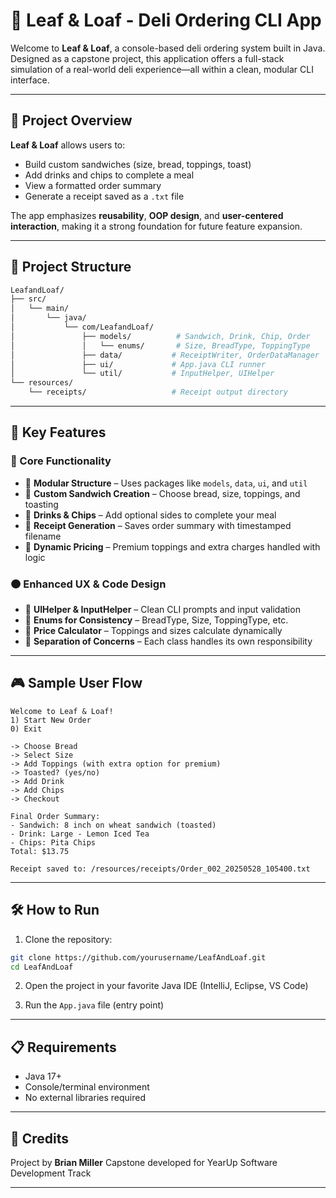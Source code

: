 # 🥪 Leaf & Loaf - Deli Ordering CLI App

Welcome to **Leaf & Loaf**, a console-based deli ordering system built in Java. Designed as a capstone project, this application offers a full-stack simulation of a real-world deli experience—all within a clean, modular CLI interface.

---

## 📌 Project Overview

**Leaf & Loaf** allows users to:

* Build custom sandwiches (size, bread, toppings, toast)
* Add drinks and chips to complete a meal
* View a formatted order summary
* Generate a receipt saved as a `.txt` file

The app emphasizes **reusability**, **OOP design**, and **user-centered interaction**, making it a strong foundation for future feature expansion.

---

## 📂 Project Structure

```bash
LeafandLoaf/
├── src/
│   └── main/
│       └── java/
│           └── com/LeafandLoaf/
│               ├── models/          # Sandwich, Drink, Chip, Order
│               │   └── enums/       # Size, BreadType, ToppingType
│               ├── data/           # ReceiptWriter, OrderDataManager
│               ├── ui/             # App.java CLI runner
│               └── util/           # InputHelper, UIHelper
└── resources/
    └── receipts/                   # Receipt output directory
```

---

## 🧠 Key Features

### 🔴 Core Functionality

* 🧱 **Modular Structure** – Uses packages like `models`, `data`, `ui`, and `util`
* 🥪 **Custom Sandwich Creation** – Choose bread, size, toppings, and toasting
* 🥤 **Drinks & Chips** – Add optional sides to complete your meal
* 🧾 **Receipt Generation** – Saves order summary with timestamped filename
* 🧮 **Dynamic Pricing** – Premium toppings and extra charges handled with logic

### 🟠 Enhanced UX & Code Design

* 🧭 **UIHelper & InputHelper** – Clean CLI prompts and input validation
* 🧱 **Enums for Consistency** – BreadType, Size, ToppingType, etc.
* 🧼 **Price Calculator** – Toppings and sizes calculate dynamically
* 🧪 **Separation of Concerns** – Each class handles its own responsibility


---

## 🎮 Sample User Flow

```
Welcome to Leaf & Loaf!
1) Start New Order
0) Exit

-> Choose Bread
-> Select Size
-> Add Toppings (with extra option for premium)
-> Toasted? (yes/no)
-> Add Drink
-> Add Chips
-> Checkout

Final Order Summary:
- Sandwich: 8 inch on wheat sandwich (toasted)
- Drink: Large - Lemon Iced Tea
- Chips: Pita Chips
Total: $13.75

Receipt saved to: /resources/receipts/Order_002_20250528_105400.txt
```

---

## 🛠️ How to Run

1. Clone the repository:

```bash
git clone https://github.com/yourusername/LeafAndLoaf.git
cd LeafAndLoaf
```

2. Open the project in your favorite Java IDE (IntelliJ, Eclipse, VS Code)

3. Run the `App.java` file (entry point)

---

## 📋 Requirements

* Java 17+
* Console/terminal environment
* No external libraries required

---

## 📜 Credits

Project by **Brian Miller**
Capstone developed for YearUp Software Development Track

---
